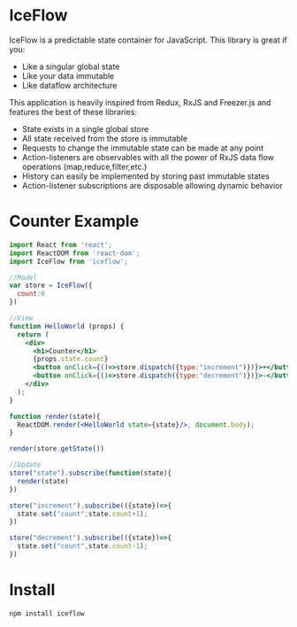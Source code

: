 # IceFlow

IceFlow is a predictable state container for JavaScript. This library is great if you:

* Like a singular global state
* Like your data immutable
* Like dataflow architecture

This application is heavily inspired from Redux, RxJS and Freezer.js and features the best of these libraries:

* State exists in a single global store
* All state received from the store is immutable
* Requests to change the immutable state can be made at any point
* Action-listeners are observables with all the power of RxJS data flow operations (map,reduce,filter,etc.)
* History can easily be implemented by storing past immutable states
* Action-listener subscriptions are disposable allowing dynamic behavior

# Counter Example

```jsx
import React from 'react';
import ReactDOM from 'react-dom';
import IceFlow from 'iceflow';

//Model
var store = IceFlow({
  count:0
})

//View
function HelloWorld (props) {
  return (
    <div>
      <h1>Counter</h1>
      {props.state.count}
      <button onClick={()=>store.dispatch({type:"increment")})}>+</button>
      <button onClick={()=>store.dispatch({type:"decrement")})}>-</button>
    </div>
  );
}

function render(state){
  ReactDOM.render(<HelloWorld state={state}/>, document.body);
}

render(store.getState())

//Update
store("state").subscribe(function(state){
  render(state)
})

store("increment").subscribe(({state})=>{
  state.set("count",state.count+1);
})

store("decrement").subscribe(({state})=>{
  state.set("count",state.count-1);
})

```

# Install

`npm install iceflow`
